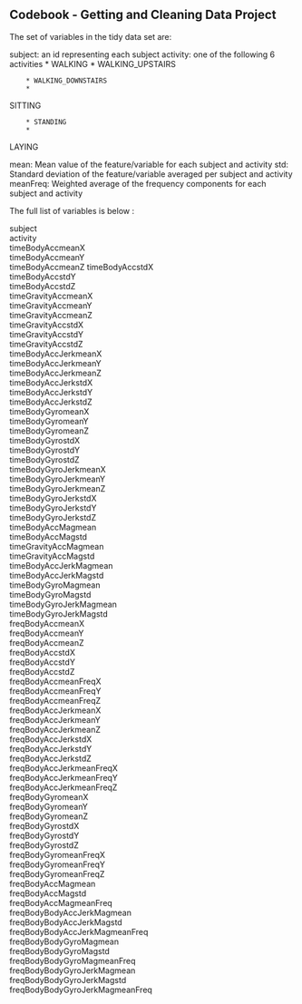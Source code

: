 ## Codebook - Getting and Cleaning Data Project

The set of variables in the tidy data set are: 

subject: an id representing each subject
activity: one of the following 6 activities 
		* WALKING
		*
 WALKING_UPSTAIRS

		* WALKING_DOWNSTAIRS
		*
 SITTING

		* STANDING
		*
 LAYING

mean: Mean value of the feature/variable for each subject and activity 
std: Standard deviation of the feature/variable averaged per subject and activity
meanFreq: Weighted average of the frequency components for each subject and activity

The full list of variables is below :

subject                         
activity                       
timeBodyAccmeanX                
timeBodyAccmeanY               
timeBodyAccmeanZ
timeBodyAccstdX                
timeBodyAccstdY                 
timeBodyAccstdZ                
timeGravityAccmeanX             
timeGravityAccmeanY            
timeGravityAccmeanZ             
timeGravityAccstdX             
timeGravityAccstdY              
timeGravityAccstdZ             
timeBodyAccJerkmeanX            
timeBodyAccJerkmeanY           
timeBodyAccJerkmeanZ            
timeBodyAccJerkstdX            
timeBodyAccJerkstdY             
timeBodyAccJerkstdZ            
timeBodyGyromeanX               
timeBodyGyromeanY              
timeBodyGyromeanZ               
timeBodyGyrostdX               
timeBodyGyrostdY                
timeBodyGyrostdZ               
timeBodyGyroJerkmeanX           
timeBodyGyroJerkmeanY          
timeBodyGyroJerkmeanZ           
timeBodyGyroJerkstdX           
timeBodyGyroJerkstdY            
timeBodyGyroJerkstdZ           
timeBodyAccMagmean              
timeBodyAccMagstd              
timeGravityAccMagmean           
timeGravityAccMagstd           
timeBodyAccJerkMagmean          
timeBodyAccJerkMagstd          
timeBodyGyroMagmean             
timeBodyGyroMagstd             
timeBodyGyroJerkMagmean         
timeBodyGyroJerkMagstd         
freqBodyAccmeanX                
freqBodyAccmeanY               
freqBodyAccmeanZ                
freqBodyAccstdX                
freqBodyAccstdY                 
freqBodyAccstdZ                
freqBodyAccmeanFreqX            
freqBodyAccmeanFreqY           
freqBodyAccmeanFreqZ            
freqBodyAccJerkmeanX           
freqBodyAccJerkmeanY            
freqBodyAccJerkmeanZ           
freqBodyAccJerkstdX             
freqBodyAccJerkstdY            
freqBodyAccJerkstdZ             
freqBodyAccJerkmeanFreqX       
freqBodyAccJerkmeanFreqY        
freqBodyAccJerkmeanFreqZ       
freqBodyGyromeanX              
freqBodyGyromeanY              
freqBodyGyromeanZ               
freqBodyGyrostdX               
freqBodyGyrostdY                
freqBodyGyrostdZ               
freqBodyGyromeanFreqX           
freqBodyGyromeanFreqY          
freqBodyGyromeanFreqZ           
freqBodyAccMagmean             
freqBodyAccMagstd               
freqBodyAccMagmeanFreq         
freqBodyBodyAccJerkMagmean      
freqBodyBodyAccJerkMagstd      
freqBodyBodyAccJerkMagmeanFreq  
freqBodyBodyGyroMagmean        
freqBodyBodyGyroMagstd          
freqBodyBodyGyroMagmeanFreq    
freqBodyBodyGyroJerkMagmean     
freqBodyBodyGyroJerkMagstd     
freqBodyBodyGyroJerkMagmeanFreq
